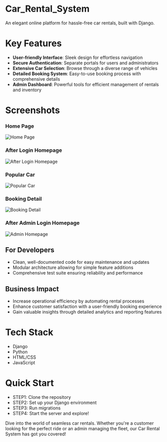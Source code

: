 # Car_Rental_System
An elegant online platform for hassle-free car rentals, built with Django.
# Key Features
- **User-friendly Interface**: Sleek design for effortless navigation
- **Secure Authentication**: Separate portals for users and administrators
- **Extensive Car Selection**: Browse through a diverse range of vehicles
- **Detailed Booking System**: Easy-to-use booking process with comprehensive details
- **Admin Dashboard**: Powerful tools for efficient management of rentals and inventory
# Screenshots
### Home Page
![Home Page](https://cloud.githubusercontent.com/assets/13767521/17458380/5c871d58-5c30-11e6-9ea6-b4f804589d0b.png)

### After Login Homepage
![After Login Homepage](https://cloud.githubusercontent.com/assets/13767521/17458302/b7c6c15c-5c2e-11e6-8cc8-b27faa0ace99.png)

### Popular Car
![Popular Car](https://cloud.githubusercontent.com/assets/13767521/17458301/b7990f8c-5c2e-11e6-96ea-e93bf1518332.png)

### Booking Detail
![Booking Detail](https://cloud.githubusercontent.com/assets/13767521/17458295/b131aa5a-5c2e-11e6-8ed6-2ad60480610c.png)

### After Admin Login Homepage
![Admin Homepage](https://cloud.githubusercontent.com/assets/13767521/17458294/b12fa1a6-5c2e-11e6-8052-b98289d8bf56.png)

## For Developers

- Clean, well-documented code for easy maintenance and updates
- Modular architecture allowing for simple feature additions
- Comprehensive test suite ensuring reliability and performance

## Business Impact

- Increase operational efficiency by automating rental processes
- Enhance customer satisfaction with a user-friendly booking experience
- Gain valuable insights through detailed analytics and reporting features
# Tech Stack
- Django
- Python
- HTML/CSS
- JavaScript

# Quick Start
- STEP1: Clone the repository
- STEP2: Set up your Django environment
- STEP3: Run migrations
- STEP4: Start the server and explore!

Dive into the world of seamless car rentals. Whether you're a customer looking for the perfect ride or an admin managing the fleet, our Car Rental System has got you covered!
